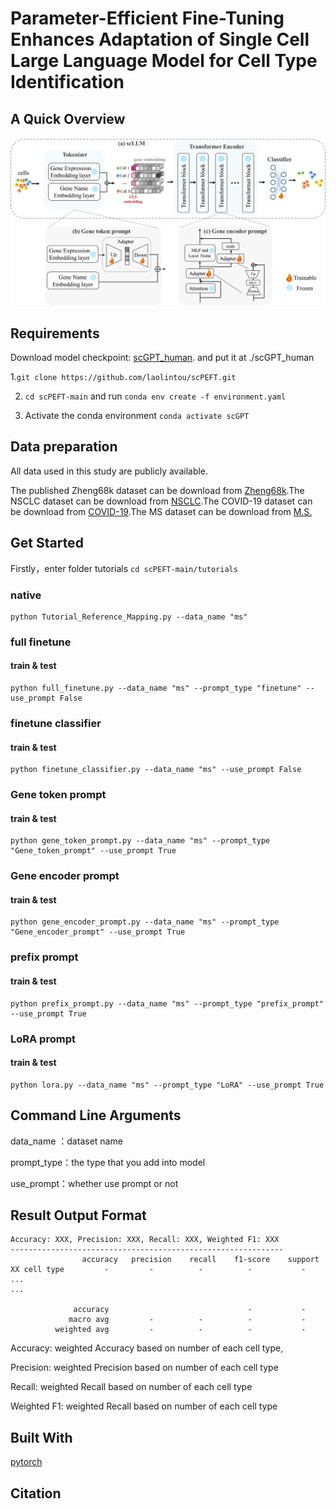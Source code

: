 # Parameter-Efficient Fine-Tuning Enhances Adaptation of Single Cell Large Language Model for Cell Type Identification

## A Quick Overview
![overview](IMG/overview.png)

## Requirements
Download model checkpoint: [scGPT_human](https://drive.google.com/drive/folders/1oWh_-ZRdhtoGQ2Fw24HP41FgLoomVo-y). and put it at ./scGPT_human

1.``` git clone https://github.com/laolintou/scPEFT.git ```

2. ```cd scPEFT-main``` and run ```conda env create -f environment.yaml```

3. Activate the conda environment ```conda activate scGPT```

## Data preparation
All data used in this study are publicly available.

The published Zheng68k dataset can be download from [Zheng68k](https://support.10xgenomics.com/single-cell-gene-expression/datasets(SRP073767)).The NSCLC dataset can be download from [NSCLC](https://www.ncbi.nlm.nih.gov/geo/query/acc.cgi?acc=GSE179994).The COVID-19 dataset can be download from [COVID-19](https://figshare.com/articles/dataset/seu_obj_h5ad/16922467/1).The MS dataset can be download from [M.S.]( https://github.com/bowang-lab/scGPT/tree/main/data/)

## Get Started
Firstly，enter folder tutorials  ```cd scPEFT-main/tutorials```

### native 
```
python Tutorial_Reference_Mapping.py --data_name "ms"
```
### full finetune
#### train & test
```
python full_finetune.py --data_name "ms" --prompt_type "finetune" --use_prompt False
```
### finetune classifier
#### train & test
```
python finetune_classifier.py --data_name "ms" --use_prompt False
```
### Gene token prompt
#### train & test
```
python gene_token_prompt.py --data_name "ms" --prompt_type "Gene_token_prompt" --use_prompt True
```
### Gene encoder prompt
#### train & test
```
python gene_encoder_prompt.py --data_name "ms" --prompt_type "Gene_encoder_prompt" --use_prompt True
```
### prefix prompt
#### train & test
```
python prefix_prompt.py --data_name "ms" --prompt_type "prefix_prompt" --use_prompt True
```
### LoRA prompt
#### train & test
```
python lora.py --data_name "ms" --prompt_type "LoRA" --use_prompt True
```
## Command Line Arguments
data_name ：dataset name

prompt_type：the type that you add into model

use_prompt：whether use prompt or not

## Result Output Format
```
Accuracy: XXX, Precision: XXX, Recall: XXX, Weighted F1: XXX
-------------------------------------------------------------
                accuracy   precision    recall    f1-score    support
XX cell type         -         -          -          -           -
...
...

              accuracy                               -           -
             macro avg         -          -          -           -
          weighted avg         -          -          -           -
```
Accuracy: weighted Accuracy based on number of each cell type,

Precision: weighted Precision based on number of each cell type

Recall: weighted Recall based on number of each cell type

Weighted F1: weighted Recall based on number of each cell type


## Built With
[pytorch](https://pytorch.org/)
## Citation
